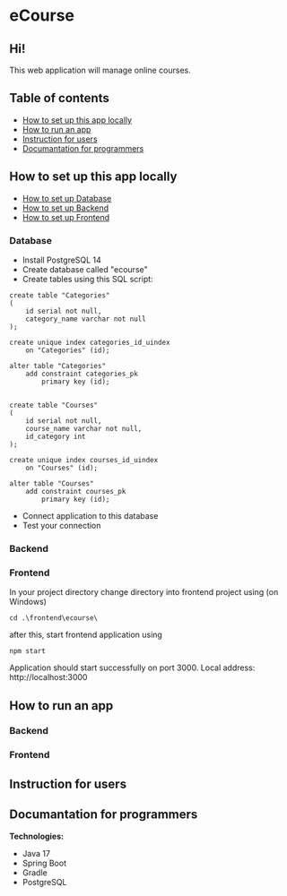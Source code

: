# eCourse

## Hi!
This web application will manage online courses.

## Table of contents
* [How to set up this app locally](#How-to-set-up-this-app-locally)
* [How to run an app](#How-to-run-an-app)
* [Instruction for users](#Instruction-for-users)
* [Documantation for programmers](#Documantation-for-programmers)

## How to set up this app locally

* [How to set up Database](#Database)
* [How to set up Backend](#Backend)
* [How to set up Frontend](#Frontend)

### Database
* Install PostgreSQL 14 
* Create database called "ecourse"
* Create tables using this SQL script:

```sql=
create table "Categories"
(
	id serial not null,
	category_name varchar not null
);

create unique index categories_id_uindex
	on "Categories" (id);

alter table "Categories"
	add constraint categories_pk
		primary key (id);


create table "Courses"
(
	id serial not null,
	course_name varchar not null,
	id_category int
);

create unique index courses_id_uindex
	on "Courses" (id);

alter table "Courses"
	add constraint courses_pk
		primary key (id);

```

* Connect application to this database
* Test your connection

### Backend

### Frontend

In your project directory change directory into frontend project using (on Windows)
```bash=
cd .\frontend\ecourse\ 
```
after this, start frontend application using
```bash=
npm start
```
Application should start successfully on port 3000. Local address: http://localhost:3000
## How to run an app

### Backend

### Frontend

## Instruction for users

## Documantation for programmers


**Technologies:**
- Java 17
- Spring Boot
- Gradle
- PostgreSQL
